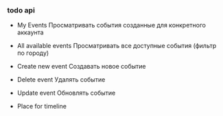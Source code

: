 ### todo api

- My Events
	Просматривать события созданные для конкретного аккаунта

- All available events
	Просматривать все доступные события (фильтр по городу)

- Create new event
	Создавать новое событие

- Delete event
	Удалять событие

- Update event
	Обновлять событие

- Place for timeline
